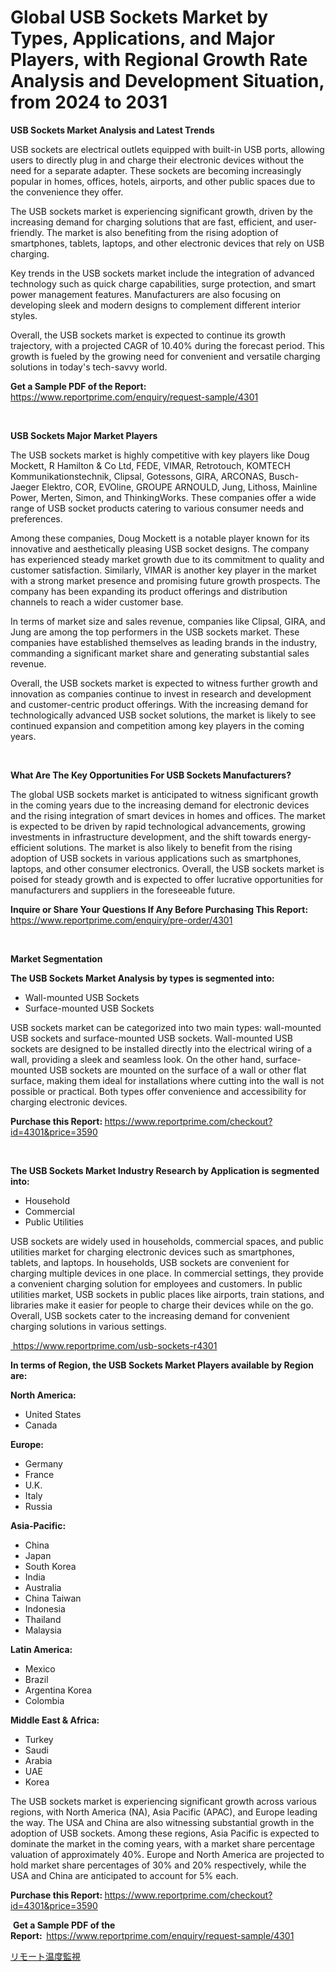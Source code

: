 <p><h1>Global USB Sockets Market by Types, Applications, and Major Players, with Regional Growth Rate Analysis and Development Situation, from 2024 to 2031</h1></p><p><strong>USB Sockets Market Analysis and Latest Trends</strong></p>
<p><p>USB sockets are electrical outlets equipped with built-in USB ports, allowing users to directly plug in and charge their electronic devices without the need for a separate adapter. These sockets are becoming increasingly popular in homes, offices, hotels, airports, and other public spaces due to the convenience they offer.</p><p>The USB sockets market is experiencing significant growth, driven by the increasing demand for charging solutions that are fast, efficient, and user-friendly. The market is also benefiting from the rising adoption of smartphones, tablets, laptops, and other electronic devices that rely on USB charging.</p><p>Key trends in the USB sockets market include the integration of advanced technology such as quick charge capabilities, surge protection, and smart power management features. Manufacturers are also focusing on developing sleek and modern designs to complement different interior styles.</p><p>Overall, the USB sockets market is expected to continue its growth trajectory, with a projected CAGR of 10.40% during the forecast period. This growth is fueled by the growing need for convenient and versatile charging solutions in today's tech-savvy world.</p></p>
<p><strong>Get a Sample PDF of the Report:&nbsp;</strong> <a href="https://www.reportprime.com/enquiry/request-sample/4301">https://www.reportprime.com/enquiry/request-sample/4301</a></p>
<p>&nbsp;</p>
<p><strong>USB Sockets Major Market Players</strong></p>
<p><p>The USB sockets market is highly competitive with key players like Doug Mockett, R Hamilton & Co Ltd, FEDE, VIMAR, Retrotouch, KOMTECH Kommunikationstechnik, Clipsal, Gotessons, GIRA, ARCONAS, Busch-Jaeger Elektro, COR, EVOline, GROUPE ARNOULD, Jung, Lithoss, Mainline Power, Merten, Simon, and ThinkingWorks. These companies offer a wide range of USB socket products catering to various consumer needs and preferences.</p><p>Among these companies, Doug Mockett is a notable player known for its innovative and aesthetically pleasing USB socket designs. The company has experienced steady market growth due to its commitment to quality and customer satisfaction. Similarly, VIMAR is another key player in the market with a strong market presence and promising future growth prospects. The company has been expanding its product offerings and distribution channels to reach a wider customer base.</p><p>In terms of market size and sales revenue, companies like Clipsal, GIRA, and Jung are among the top performers in the USB sockets market. These companies have established themselves as leading brands in the industry, commanding a significant market share and generating substantial sales revenue.</p><p>Overall, the USB sockets market is expected to witness further growth and innovation as companies continue to invest in research and development and customer-centric product offerings. With the increasing demand for technologically advanced USB socket solutions, the market is likely to see continued expansion and competition among key players in the coming years.</p></p>
<p>&nbsp;</p>
<p><strong>What Are The Key Opportunities For USB Sockets Manufacturers?</strong></p>
<p><p>The global USB sockets market is anticipated to witness significant growth in the coming years due to the increasing demand for electronic devices and the rising integration of smart devices in homes and offices. The market is expected to be driven by rapid technological advancements, growing investments in infrastructure development, and the shift towards energy-efficient solutions. The market is also likely to benefit from the rising adoption of USB sockets in various applications such as smartphones, laptops, and other consumer electronics. Overall, the USB sockets market is poised for steady growth and is expected to offer lucrative opportunities for manufacturers and suppliers in the foreseeable future.</p></p>
<p><strong>Inquire or Share Your Questions If Any Before Purchasing This Report:</strong> <a href="https://www.reportprime.com/enquiry/pre-order/4301">https://www.reportprime.com/enquiry/pre-order/4301</a></p>
<p>&nbsp;</p>
<p><strong>Market Segmentation</strong></p>
<p><strong>The USB Sockets Market Analysis by types is segmented into:</strong></p>
<p><ul><li>Wall-mounted USB Sockets</li><li>Surface-mounted USB Sockets</li></ul></p>
<p><p>USB sockets market can be categorized into two main types: wall-mounted USB sockets and surface-mounted USB sockets. Wall-mounted USB sockets are designed to be installed directly into the electrical wiring of a wall, providing a sleek and seamless look. On the other hand, surface-mounted USB sockets are mounted on the surface of a wall or other flat surface, making them ideal for installations where cutting into the wall is not possible or practical. Both types offer convenience and accessibility for charging electronic devices.</p></p>
<p><strong>Purchase this Report:&nbsp;</strong><a href="https://www.reportprime.com/checkout?id=4301&price=3590">https://www.reportprime.com/checkout?id=4301&price=3590</a></p>
<p>&nbsp;</p>
<p><strong>The USB Sockets Market Industry Research by Application is segmented into:</strong></p>
<p><ul><li>Household</li><li>Commercial</li><li>Public Utilities</li></ul></p>
<p><p>USB sockets are widely used in households, commercial spaces, and public utilities market for charging electronic devices such as smartphones, tablets, and laptops. In households, USB sockets are convenient for charging multiple devices in one place. In commercial settings, they provide a convenient charging solution for employees and customers. In public utilities market, USB sockets in public places like airports, train stations, and libraries make it easier for people to charge their devices while on the go. Overall, USB sockets cater to the increasing demand for convenient charging solutions in various settings.</p></p>
<p><a href="https://www.reportprime.com/usb-sockets-r4301">&nbsp;https://www.reportprime.com/usb-sockets-r4301</a></p>
<p><strong>In terms of Region, the USB Sockets Market Players available by Region are:</strong></p>
<p>
    <p> <strong> North America: </strong>
        <ul>
            <li>United States</li>
            <li>Canada</li>
        </ul>
        </p> 
    <p> <strong> Europe: </strong>
        <ul>
            <li>Germany</li>
            <li>France</li>
            <li>U.K.</li>
            <li>Italy</li>
            <li>Russia</li>
        </ul>
        </p> 
    <p> <strong> Asia-Pacific: </strong>
        <ul>
            <li>China</li>
            <li>Japan</li>
            <li>South Korea</li>
            <li>India</li>
            <li>Australia</li>
            <li>China Taiwan</li>
            <li>Indonesia</li>
            <li>Thailand</li>
            <li>Malaysia</li>
        </ul>
        </p> 
    <p> <strong> Latin America: </strong>
        <ul>
            <li>Mexico</li>
            <li>Brazil</li>
            <li>Argentina Korea</li>
            <li>Colombia</li>
        </ul>
        </p> 
    <p> <strong> Middle East & Africa: </strong>
        <ul>
            <li>Turkey</li>
            <li>Saudi</li>
            <li>Arabia</li>
            <li>UAE</li>
            <li>Korea</li>
        </ul>
    </p>
    </p>
<p><p>The USB sockets market is experiencing significant growth across various regions, with North America (NA), Asia Pacific (APAC), and Europe leading the way. The USA and China are also witnessing substantial growth in the adoption of USB sockets. Among these regions, Asia Pacific is expected to dominate the market in the coming years, with a market share percentage valuation of approximately 40%. Europe and North America are projected to hold market share percentages of 30% and 20% respectively, while the USA and China are anticipated to account for 5% each.</p></p>
<p><strong>Purchase this Report: </strong><a href="https://www.reportprime.com/checkout?id=4301&price=3590">https://www.reportprime.com/checkout?id=4301&price=3590</a></p>
<p>&nbsp;<strong>Get a Sample PDF of the Report:&nbsp;&nbsp;</strong><a href="https://www.reportprime.com/enquiry/request-sample/4301">https://www.reportprime.com/enquiry/request-sample/4301</a></p>
<p><strong></strong></p>
<p><p><a href="https://github.com/oqxogxyvqe90775/Market-Research-Report-List-2/blob/main/951146273517.md">リモート温度監視</a></p></p>